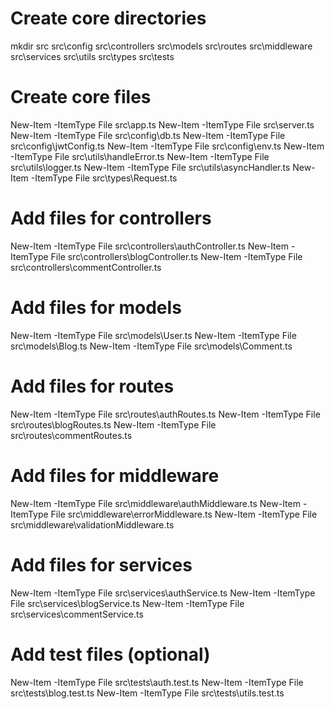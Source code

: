 # Create core directories
mkdir src src\config src\controllers src\models src\routes src\middleware src\services src\utils src\types src\tests

# Create core files
New-Item -ItemType File src\app.ts
New-Item -ItemType File src\server.ts
New-Item -ItemType File src\config\db.ts
New-Item -ItemType File src\config\jwtConfig.ts
New-Item -ItemType File src\config\env.ts
New-Item -ItemType File src\utils\handleError.ts
New-Item -ItemType File src\utils\logger.ts
New-Item -ItemType File src\utils\asyncHandler.ts
New-Item -ItemType File src\types\Request.ts

# Add files for controllers
New-Item -ItemType File src\controllers\authController.ts
New-Item -ItemType File src\controllers\blogController.ts
New-Item -ItemType File src\controllers\commentController.ts

# Add files for models
New-Item -ItemType File src\models\User.ts
New-Item -ItemType File src\models\Blog.ts
New-Item -ItemType File src\models\Comment.ts

# Add files for routes
New-Item -ItemType File src\routes\authRoutes.ts
New-Item -ItemType File src\routes\blogRoutes.ts
New-Item -ItemType File src\routes\commentRoutes.ts

# Add files for middleware
New-Item -ItemType File src\middleware\authMiddleware.ts
New-Item -ItemType File src\middleware\errorMiddleware.ts
New-Item -ItemType File src\middleware\validationMiddleware.ts

# Add files for services
New-Item -ItemType File src\services\authService.ts
New-Item -ItemType File src\services\blogService.ts
New-Item -ItemType File src\services\commentService.ts

# Add test files (optional)
New-Item -ItemType File src\tests\auth.test.ts
New-Item -ItemType File src\tests\blog.test.ts
New-Item -ItemType File src\tests\utils.test.ts
